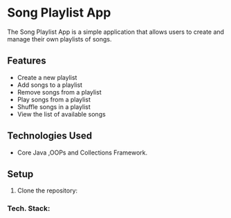 # Song Playlist App

The Song Playlist App is a simple application that allows users to create and manage their own playlists of songs.

## Features

- Create a new playlist
- Add songs to a playlist
- Remove songs from a playlist
- Play songs from a playlist
- Shuffle songs in a playlist
- View the list of available songs

## Technologies Used

- Core Java ,OOPs and Collections Framework.

## Setup

1. Clone the repository:


  
  
### Tech. Stack:

